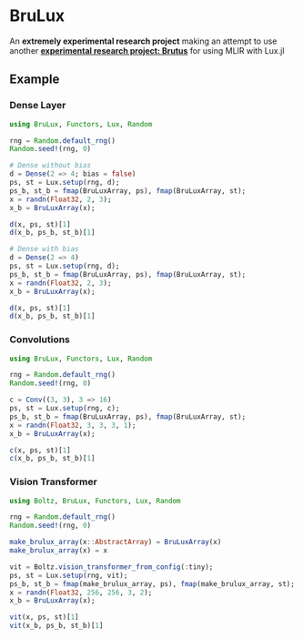 # BruLux

An **extremely experimental research project** making an attempt to use another [**experimental research project: Brutus**](https://github.com/JuliaLabs/brutus) for using MLIR with Lux.jl

## Example

### Dense Layer

```julia
using BruLux, Functors, Lux, Random

rng = Random.default_rng()
Random.seed!(rng, 0)

# Dense without bias
d = Dense(2 => 4; bias = false)
ps, st = Lux.setup(rng, d);
ps_b, st_b = fmap(BruLuxArray, ps), fmap(BruLuxArray, st);
x = randn(Float32, 2, 3);
x_b = BruLuxArray(x);

d(x, ps, st)[1]
d(x_b, ps_b, st_b)[1]

# Dense with bias
d = Dense(2 => 4)
ps, st = Lux.setup(rng, d);
ps_b, st_b = fmap(BruLuxArray, ps), fmap(BruLuxArray, st);
x = randn(Float32, 2, 3);
x_b = BruLuxArray(x);

d(x, ps, st)[1]
d(x_b, ps_b, st_b)[1]
```

### Convolutions

```julia
using BruLux, Functors, Lux, Random

rng = Random.default_rng()
Random.seed!(rng, 0)

c = Conv((3, 3), 3 => 16)
ps, st = Lux.setup(rng, c);
ps_b, st_b = fmap(BruLuxArray, ps), fmap(BruLuxArray, st);
x = randn(Float32, 3, 3, 3, 1);
x_b = BruLuxArray(x);

c(x, ps, st)[1]
c(x_b, ps_b, st_b)[1]
```

### Vision Transformer

```julia
using Boltz, BruLux, Functors, Lux, Random

rng = Random.default_rng()
Random.seed!(rng, 0)

make_brulux_array(x::AbstractArray) = BruLuxArray(x)
make_brulux_array(x) = x

vit = Boltz.vision_transformer_from_config(:tiny);
ps, st = Lux.setup(rng, vit);
ps_b, st_b = fmap(make_brulux_array, ps), fmap(make_brulux_array, st);
x = randn(Float32, 256, 256, 3, 2);
x_b = BruLuxArray(x);

vit(x, ps, st)[1]
vit(x_b, ps_b, st_b)[1]
```